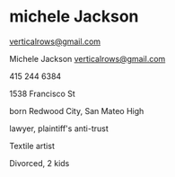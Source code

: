 # michele Jackson

verticalrows@gmail.com

Michele Jackson <verticalrows@gmail.com>

415 244 6384

1538 Francisco St

born Redwood City, San Mateo High

lawyer, plaintiff's anti-trust

Textile artist

Divorced, 2 kids

